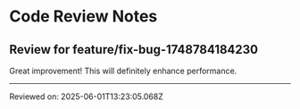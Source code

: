 # Code Review Notes

## Review for feature/fix-bug-1748784184230

Great improvement! This will definitely enhance performance.

---
Reviewed on: 2025-06-01T13:23:05.068Z